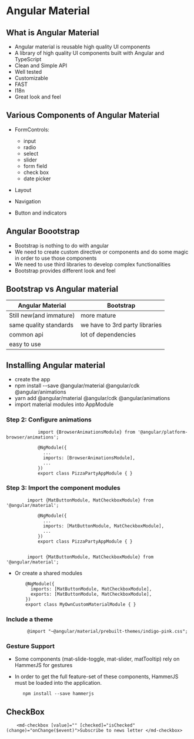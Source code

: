 # Angular Material

## What is Angular Material

-	Angular material is reusable high quality UI components 
-	A library of high quality UI components built with Angular and TypeScript
-	Clean and Simple API
-	Well tested
-	Customizable
-	FAST 
-	I18n
-	Great look and feel



## Various Components of Angular Material

-	FormControls:
	-	input 
	-	radio
	-	select
	-	slider
	-	form field
	-	check box
	-	date picker
	
-	Layout

-	Navigation

-	Button and indicators



##	 Angular Boootstrap 

-	Bootstrap is nothing to do with angular
-	We need to create custom directive or components and do some magic in order to use those components
-	We need to use third libraries to develop complex functionalities
-	Bootstrap provides different look and feel 


##	Bootstrap vs Angular material


Angular Material | Bootstrap
----------------|------------
Still new(and immature) | more mature
same quality standards | we have to 3rd party libraries
common api | lot of dependencies
easy to use| 


##	Installing Angular material

-	create the app
-	npm install --save @angular/material @angular/cdk @angular/animations
-	yarn add @angular/material @angular/cdk @angular/animations
-	import material modules into AppModule


###	Step 2: Configure animations

				import {BrowserAnimationsModule} from '@angular/platform-browser/animations';

				@NgModule({
				  ...
				  imports: [BrowserAnimationsModule],
				  ...
				})
				export class PizzaPartyAppModule { }
	

###	Step 3: Import the component modules

			import {MatButtonModule, MatCheckboxModule} from '@angular/material';

				@NgModule({
				  ...
				  imports: [MatButtonModule, MatCheckboxModule],
				  ...
				})
				export class PizzaPartyAppModule { }
		
				
			import {MatButtonModule, MatCheckboxModule} from '@angular/material';


-	Or create a shared modules

			@NgModule({
			  imports: [MatButtonModule, MatCheckboxModule],
			  exports: [MatButtonModule, MatCheckboxModule],
			})
			export class MyOwnCustomMaterialModule { }			

###	 Include a theme

		
			@import "~@angular/material/prebuilt-themes/indigo-pink.css";


###	Gesture Support


-	Some components (mat-slide-toggle, mat-slider, matTooltip) rely on HammerJS for gestures
-	 In order to get the full feature-set of these components, HammerJS must be loaded into the application.
	
			npm install --save hammerjs





##	CheckBox


		<md-checkbox [value]="" [checked]="isChecked" (change)="onChange($event)">Subscribe to news letter </md-checkbox>
		
	


















